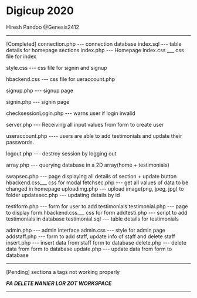 # Digicup 2020

Hiresh Pandoo @Genesis2412
*******************************************************************************
[Completed]
connection.php  --- connection database
             index.sql --- table details for homepage sections
index.php       --- Homepage
    index.css   ___ css file for index
    
 style.css      --- css file for signin and signup
 
 hbackend.css   --- css file for ueraccount.php
 
 signup.php     --- signup page
 
 signin.php     --- signin page 
 
 checksessionLogin.php --- warns user if login invalid
 
 server.php      --- Receiving all input values from form to create user
 
 useraccount.php  ---- users are able to add testimonials and update their passwords.
 
 logout.php       ---  destroy session by logging out
 
 

array.php       --- querying database in a 2D array(home + testimonials)

swapsec.php     --- page displaying all details of section + update button
    hbackend.css___ css for modal
fetchsec.php    --- get all values of data to be changed in homepage
uploadimg.php   --- upload image(png, jpeg, jpg) to folder
updatesec.php   --- updating details by id

testiform.php   --- form for user to add testimonials
testimonial.php --- page to display form
    hbackend.css___ css for form
addtesti.php    --- script to add testimonials in database
            testimonial.sql --- table details for testimonials


admin.php --- admin interface
admin.css --- style for admin page
addstaff.php --- form to add staff, update info of staff and delete staff
insert.php --- insert data from staff form to database
delete.php --- delete data from form to database
update.php --- update data from form to database

*******************************************************************************
[Pending]
sections a tags not working properly

***PA DELETE NANIER LOR ZOT WORKSPACE***
*******************************************************************************

